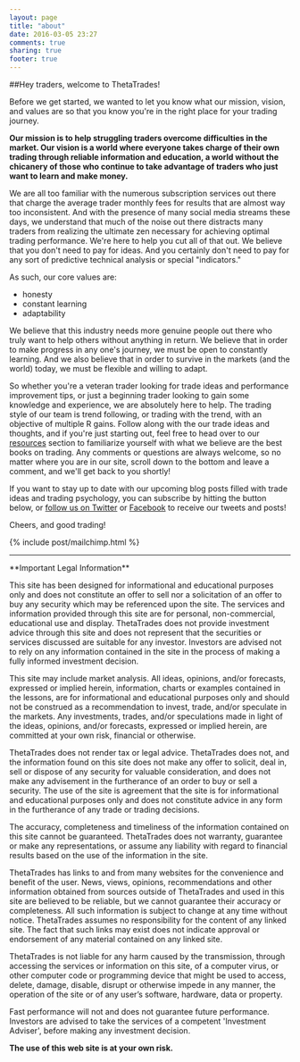 ```yaml
---
layout: page
title: "about"
date: 2016-03-05 23:27
comments: true
sharing: true
footer: true
---
```


##Hey traders, welcome to ThetaTrades!

Before we get started, we wanted to let you know what our mission, vision, and values are so that you know you're in the right place for your trading journey.

**Our mission is to help struggling traders overcome difficulties in the market. Our vision is a world where everyone takes charge of their own trading through reliable information and education, a world without the chicanery of those who continue to take advantage of traders who just want to learn and make money.**

We are all too familiar with the numerous subscription services out there that charge the average trader monthly fees for results that are almost way too inconsistent. And with the presence of many social media streams these days, we understand that much of the noise out there distracts many traders from realizing the ultimate zen necessary for achieving optimal trading performance. We're here to help you cut all of that out. We believe that you don't need to pay for ideas. And you certainly don't need to pay for any sort of predictive technical analysis or special "indicators."

As such, our core values are:

- honesty
- constant learning
- adaptability

We believe that this industry needs more genuine people out there who truly want to help others without anything in return. We believe that in order to make progress in any one's journey, we must be open to constantly learning. And we also believe that in order to survive in the markets (and the world) today, we must be flexible and willing to adapt.

So whether you're a veteran trader looking for trade ideas and performance improvement tips, or just a beginning trader looking to gain some knowledge and experience, we are absolutely here to help. The trading style of our team is trend following, or trading with the trend, with an objective of multiple R gains. Follow along with the our trade ideas and thoughts, and if you're just starting out, feel free to head over to our [resources](/resources) section to familiarize yourself with what we believe are the best books on trading. Any comments or questions are always welcome, so no matter where you are in our site, scroll down to the bottom and leave a comment, and we'll get back to you shortly!

If you want to stay up to date with our upcoming blog posts filled with trade ideas and trading psychology, you can subscribe by hitting the button below, or [follow us on Twitter](https://twitter.com/theta_positive "Follow @thetatrades on Twitter") or [Facebook](https://facebook.com/thetatrades "Follow @thetatrades on Facebook") to receive our tweets and posts!

Cheers, and good trading!

{% include post/mailchimp.html %}

***

<div class="legal">
**Important Legal Information**

This site has been designed for informational and educational purposes only and does not constitute an offer to sell nor a solicitation of an offer to buy any security which may be referenced upon the site. The services and information provided through this site are for personal, non-commercial, educational use and display. ThetaTrades does not provide investment advice through this site and does not represent that the securities or services discussed are suitable for any investor. Investors are advised not to rely on any information contained in the site in the process of making a fully informed investment decision.

This site may include market analysis. All ideas, opinions, and/or forecasts, expressed or implied herein, information, charts or examples contained in the lessons, are for informational and educational purposes only and should not be construed as a recommendation to invest, trade, and/or speculate in the markets. Any investments, trades, and/or speculations made in light of the ideas, opinions, and/or forecasts, expressed or implied herein, are committed at your own risk, financial or otherwise.

ThetaTrades does not render tax or legal advice. ThetaTrades does not, and the information found on this site does not make any offer to solicit, deal in, sell or dispose of any security for valuable consideration, and does not make any advisement in the furtherance of an order to buy or sell a security. The use of the site is agreement that the site is for informational and educational purposes only and does not constitute advice in any form in the furtherance of any trade or trading decisions.

The accuracy, completeness and timeliness of the information contained on this site cannot be guaranteed. ThetaTrades does not warranty, guarantee or make any representations, or assume any liability with regard to financial results based on the use of the information in the site.

ThetaTrades has links to and from many websites for the convenience and benefit of the user. News, views, opinions, recommendations and other information obtained from sources outside of ThetaTrades and used in this site are believed to be reliable, but we cannot guarantee their accuracy or completeness. All such information is subject to change at any time without notice. ThetaTrades assumes no responsibility for the content of any linked site. The fact that such links may exist does not indicate approval or endorsement of any material contained on any linked site.

ThetaTrades is not liable for any harm caused by the transmission, through accessing the services or information on this site, of a computer virus, or other computer code or programming device that might be used to access, delete, damage, disable, disrupt or otherwise impede in any manner, the operation of the site or of any user’s software, hardware, data or property.

Fast performance will not and does not guarantee future performance. Investors are advised to take the services of a competent 'Investment Adviser', before making any investment decision.

**The use of this web site is at your own risk.**

</div>
